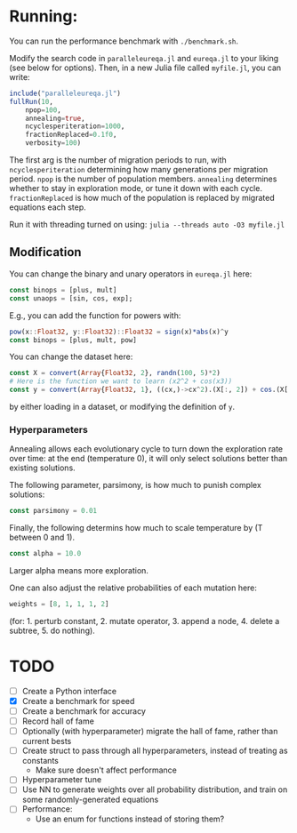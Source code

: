 # Running:

You can run the performance benchmark with `./benchmark.sh`.

Modify the search code in `paralleleureqa.jl` and `eureqa.jl` to your liking
(see below for options). Then, in a new Julia file called
`myfile.jl`, you can write:

```julia
include("paralleleureqa.jl")
fullRun(10,
    npop=100,
    annealing=true,
    ncyclesperiteration=1000,
    fractionReplaced=0.1f0,
    verbosity=100)
```
The first arg is the number of migration periods to run,
with `ncyclesperiteration` determining how many generations
per migration period.  `npop` is the number of population members.
`annealing` determines whether to stay in exploration mode,
or tune it down with each cycle. `fractionReplaced` is
how much of the population is replaced by migrated equations each
step.


Run it with threading turned on using:
`julia --threads auto -O3 myfile.jl`

## Modification

You can change the binary and unary operators in `eureqa.jl` here:
```julia
const binops = [plus, mult]
const unaops = [sin, cos, exp];
```
E.g., you can add the function for powers with:
```julia
pow(x::Float32, y::Float32)::Float32 = sign(x)*abs(x)^y
const binops = [plus, mult, pow]
```

You can change the dataset here:
```julia
const X = convert(Array{Float32, 2}, randn(100, 5)*2)
# Here is the function we want to learn (x2^2 + cos(x3))
const y = convert(Array{Float32, 1}, ((cx,)->cx^2).(X[:, 2]) + cos.(X[:, 3]))
```
by either loading in a dataset, or modifying the definition of `y`.

### Hyperparameters

Annealing allows each evolutionary cycle to turn down the exploration
rate over time: at the end (temperature 0), it will only select solutions
better than existing solutions.

The following parameter, parsimony, is how much to punish complex solutions:
```julia
const parsimony = 0.01
```

Finally, the following
determins how much to scale temperature by (T between 0 and 1).
```julia
const alpha = 10.0
```
Larger alpha means more exploration.

One can also adjust the relative probabilities of each mutation here:
```julia
weights = [8, 1, 1, 1, 2]
```
(for: 1. perturb constant, 2. mutate operator,
3. append a node, 4. delete a subtree, 5. do nothing).


# TODO

- [ ] Create a Python interface
- [x] Create a benchmark for speed
- [ ] Create a benchmark for accuracy
- [ ] Record hall of fame
- [ ] Optionally (with hyperparameter) migrate the hall of fame, rather than current bests
- [ ] Create struct to pass through all hyperparameters, instead of treating as constants
    - Make sure doesn't affect performance
- [ ] Hyperparameter tune
- [ ] Use NN to generate weights over all probability distribution, and train on some randomly-generated equations
- [ ] Performance:
    - Use an enum for functions instead of storing them?

